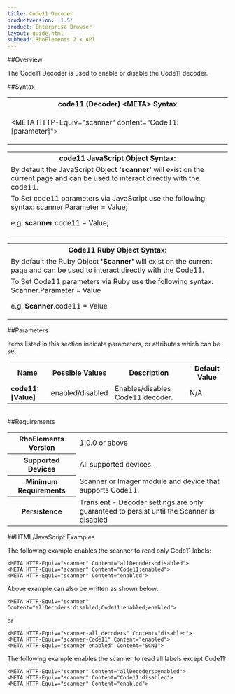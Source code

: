 ```yaml
---
title: Code11 Decoder
productversion: '1.5'
product: Enterprise Browser
layout: guide.html
subhead: RhoElements 2.x API
---
```


##Overview

The Code11 Decoder is used to enable or disable the Code11 decoder.

##Syntax

<table class="re-table"><tr><th class="tableHeading">code11 (Decoder) &lt;META&gt; Syntax
</th></tr><tr><td class="clsSyntaxCells clsOddRow"><p>&lt;META HTTP-Equiv="scanner" content="Code11:[parameter]"&gt;</p></td></tr></table>
<table class="re-table"><tr><th class="tableHeading">code11 JavaScript Object Syntax:</th></tr><tr><td class="clsSyntaxCells clsOddRow">
By default the JavaScript Object <b>'scanner'</b> will exist on the current page and can be used to interact directly with the code11.
</td></tr><tr><td class="clsSyntaxCells clsEvenRow">
To Set code11 parameters via JavaScript use the following syntax: scanner.Parameter = Value;
<P />e.g. <b>scanner</b>.code11 = Value;
</td></tr></table>
<table class="re-table"><tr><th class="tableHeading">Code11 Ruby Object Syntax:</th></tr><tr><td class="clsSyntaxCells clsOddRow">
By default the Ruby Object <b>'Scanner'</b> will exist on the current page and can be used to interact directly with the Code11.
</td></tr><tr><td class="clsSyntaxCells clsEvenRow">
To Set Code11 parameters via Ruby use the following syntax: Scanner.Parameter = Value
<P />e.g. <b>Scanner</b>.code11 = Value
</td></tr></table>



##Parameters


Items listed in this section indicate parameters, or attributes which can be set.
<table class="re-table"><col width="20%" /><col width="20%" /><col width="38%" /><col width="22%" /><tr><th class="tableHeading">Name</th><th class="tableHeading">Possible Values</th><th class="tableHeading">Description</th><th class="tableHeading">Default Value</th></tr><tr><td class="clsSyntaxCells clsOddRow"><b>code11:[Value]
</b></td><td class="clsSyntaxCells clsOddRow">enabled/disabled</td><td class="clsSyntaxCells clsOddRow">Enables/disables Code11 decoder.</td><td class="clsSyntaxCells clsOddRow">
N/A
</td></tr></table>
<table class="re-table"><col width="78%" /><col width="8%" /><col width="1%" /><col width="5%" /><col width="1%" /><col width="5%" /><col width="2%" /></table>





##Requirements

<table class="re-table"><tr><th class="tableHeading">RhoElements Version</th><td class="clsSyntaxCell clsEvenRow">1.0.0 or above
</td></tr><tr><th class="tableHeading">Supported Devices</th><td class="clsSyntaxCell clsOddRow">All supported devices.</td></tr><tr><th class="tableHeading">Minimum Requirements</th><td class="clsSyntaxCell clsOddRow">Scanner or Imager module and device that supports Code11.</td></tr><tr><th class="tableHeading">Persistence</th><td class="clsSyntaxCell clsEvenRow">Transient - Decoder settings are only guaranteed to persist until the Scanner is disabled</td></tr></table>


##HTML/JavaScript Examples

The following example enables the scanner to read only Code11 labels:

	<META HTTP-Equiv="scanner" Content="allDecoders:disabled">
	<META HTTP-Equiv="scanner" Content="Code11:enabled">
	<META HTTP-Equiv="scanner" Content="enabled">
	
Above example can also be written as shown below:

	<META HTTP-Equiv="scanner" Content="allDecoders:disabled;Code11:enabled;enabled">
	
or

	<META HTTP-Equiv="scanner-all_decoders" Content="disabled">
	<META HTTP-Equiv="scanner-Code11" Content="enabled">
	<META HTTP-Equiv="scanner-enabled" Content="SCN1">
	
The following example enables the scanner to read all labels except Code11:

	<META HTTP-Equiv="scanner" Content="allDecoders:enabled">
	<META HTTP-Equiv="scanner" Content="Code11:disabled">
	<META HTTP-Equiv="scanner" Content="enabled">
	





